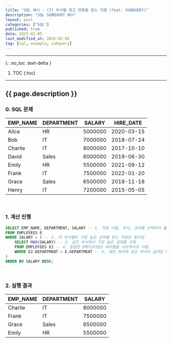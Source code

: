 ```yaml
---
title: "SQL 예시 - (7) 부서별 최고 연봉을 받는 직원 (feat. SUBQUERY)"
description: "SQL SUBQUERY 예시"
layout: post
categories: ["SQL"]
published: true
date: 2025-02-05
last_modified_at: 2025-02-05
tag: [sql, example, subquery]
---
```

---
{: .no_toc .text-delta }

1. TOC
{:toc}
---

<!-- 글의 제목은 ##
    나머지 큰 제목은 ###
    이후 나머지는 3개이상 -->

## {{ page.description }}

### 0. SQL 문제

| EMP_NAME | DEPARTMENT | SALARY | HIRE_DATE |
| -------- | ---------- | ------ | --------- |
| Alice | HR | 5000000 | 2020-03-15 |
| Bob | IT | 7000000 | 2018-07-24 |
| Charlie | IT | 8000000 | 2017-10-10 |
| David | Sales | 6000000 | 2019-06-30 |
| Emily | HR | 5500000 | 2021-09-12 |
| Frank | IT | 7500000 | 2022-01-20 |
| Grace | Sales | 6500000 | 2018-11-18 |
| Henry | IT | 7200000 | 2015-05-05 |

<br>

### 1. 계산 진행
```sql
SELECT EMP_NAME, DEPARTMENT, SALARY -- 1. 직원 이름, 부서, 급여를 선택하여 출력
FROM EMPLOYEES E
WHERE SALARY = ( -- 2. 각 부서별로 가장 높은 급여를 받는 직원만 필터링
    SELECT MAX(SALARY) -- 3. 같은 부서에서 가장 높은 급여를 조회
    FROM EMPLOYEES E2 -- 4. 동일한 EMPLOYEES 테이블을 서브쿼리로 사용
    WHERE E2.DEPARTMENT = E.DEPARTMENT -- 5. 메인 쿼리와 같은 부서의 급여만 비교
)
ORDER BY SALARY DESC;
```
<br>

### 2. 실행 결과

| EMP_NAME | DEPARTMENT | SALARY | 
| -------- | ---------- | ------ |  
| Charlie | IT | 8000000 | 
| Frank | IT | 7500000 | 
| Grace | Sales | 6500000 | 
| Emily | HR | 5500000 | 

<br>
<br>